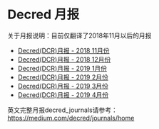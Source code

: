 # Decred 月报

关于月报说明：目前仅翻译了2018年11月以后的月报 <br/>
* [Decred(DCR)月报 - 2018 11月份](201811_DecredJournalCN.md)<br/>
* [Decred(DCR)月报 - 2018 12月份](201812_DecredJournalCN.md)<br/>
* [Decred(DCR)月报 - 2019 1月份](201901_DecredJournalCN.md)<br/>
* [Decred(DCR)月报 - 2019 2月份](201902_DecredJournalCN.md)<br/>
* [Decred(DCR)月报 - 2019 3月份](201903_DecredJournalCN.md)<br/>
* [Decred(DCR)月报 - 2019 4月份](201904_DecredJournalCN.md)<br/>


英文完整月报decred_journals请参考：https://medium.com/decred/journals/home
